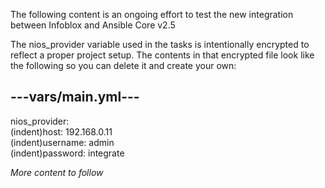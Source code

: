 The following content is an ongoing effort to test the new integration between Infoblox and Ansible Core v2.5

The nios_provider variable used in the tasks is intentionally encrypted to reflect a proper project setup. The contents in that encrypted file look like the following so you can delete it and create your own:

---vars/main.yml---
---
nios_provider:<br>
(indent)host: 192.168.0.11<br>
(indent)username: admin<br>
(indent)password: integrate<br>

<i>More content to follow</i>
